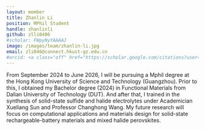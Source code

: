 ```yaml
---
layout: member
title: Zhanlin Li
position: MPhil Student
handle: zhanlinli
github: zlli0406
#scholar: FWpyNyYAAAAJ
image: /images/team/zhanlin-li.jpg
email: zli046@connect.hkust-gz.edu.cn
#orcid: <a class="off" href="https://scholar.google.com/citations?user=hhCv-a0AAAAJ">Academician Xueliang Sun</a> and <a class="off" href="https://scholar.google.com/citations?hl=en&user=brq6AJcAAAAJ">Professor Changhong Wang</a>
---
```


From September 2024 to June 2026, I will be pursuing a Mphil degree at the Hong Kong University of Science and Technology (Guangzhou). Prior to this, I obtained my Bachelor degree (2024) in Functional Materials from Dalian University of Technology (DUT). And after that, I trained in the synthesis of solid-state sulfide and halide electrolytes under Academician Xueliang Sun and Professor Changhong Wang. My future research will focus on computational applications and materials design for solid-state rechargeable-battery materials and mixed halide perovskites.